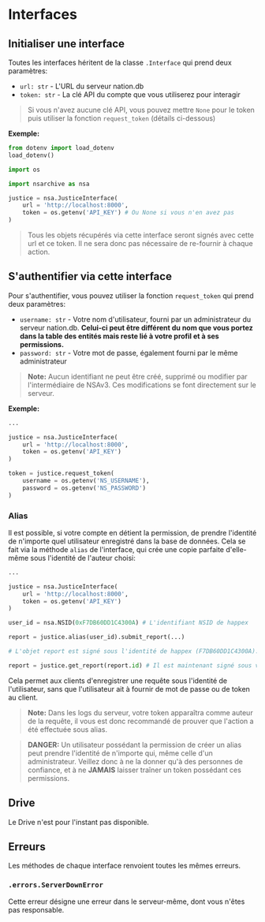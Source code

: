 # Interfaces

## Initialiser une interface

Toutes les interfaces héritent de la classe `.Interface` qui prend deux paramètres:
- `url: str` - L'URL du serveur nation.db
- `token: str` - La clé API du compte que vous utiliserez pour interagir

> Si vous n'avez aucune clé API, vous pouvez mettre `None` pour le token puis utiliser la fonction `request_token` (détails ci-dessous)

**Exemple:**
```py
from dotenv import load_dotenv
load_dotenv()

import os

import nsarchive as nsa

justice = nsa.JusticeInterface(
	url = 'http://localhost:8000',
	token = os.getenv('API_KEY') # Ou None si vous n'en avez pas
)
```

> Tous les objets récupérés via cette interface seront signés avec cette url et ce token. Il ne sera donc pas nécessaire de re-fournir à chaque action.


## S'authentifier via cette interface

Pour s'authentifier, vous pouvez utiliser la fonction `request_token` qui prend deux paramètres:
- `username: str` - Votre nom d'utilisateur, fourni par un administrateur du serveur nation.db. **Celui-ci peut être différent du nom que vous portez dans la table des entités mais reste lié à votre profil et à ses permissions.**
- `password: str` - Votre mot de passe, également fourni par le même administrateur

> **Note:** Aucun identifiant ne peut être créé, supprimé ou modifier par l'intermédiaire de NSAv3. Ces modifications se font directement sur le serveur.

**Exemple:**
```py
...

justice = nsa.JusticeInterface(
	url = 'http://localhost:8000',
	token = os.getenv('API_KEY')
)

token = justice.request_token(
	username = os.getenv('NS_USERNAME'),
	password = os.getenv('NS_PASSWORD')
)
```


### Alias

Il est possible, si votre compte en détient la permission, de prendre l'identité de n'importe quel utilisateur enregistré dans la base de données. Cela se fait via la méthode `alias` de l'interface, qui crée une copie parfaite d'elle-même sous l'identité de l'auteur choisi:

```py
...

justice = nsa.JusticeInterface(
	url = 'http://localhost:8000',
	token = os.getenv('API_KEY')
)

user_id = nsa.NSID(0xF7DB60DD1C4300A) # L'identifiant NSID de happex

report = justice.alias(user_id).submit_report(...)

# L'objet report est signé sous l'identité de happex (F7DB60DD1C4300A). Si vous voulez le modifier sous votre identité, il vous le faut récupérer avec l'instance justice - sans alias.

report = justice.get_report(report.id) # Il est maintenant signé sous votre identité.
```

Cela permet aux clients d'enregistrer une requête sous l'identité de l'utilisateur, sans que l'utilisateur ait à fournir de mot de passe ou de token au client.

> **Note:** Dans les logs du serveur, votre token apparaîtra comme auteur de la requête, il vous est donc recommandé de prouver que l'action a été effectuée sous alias.

> **DANGER:** Un utilisateur possédant la permission de créer un alias peut prendre l'identité de n'importe qui, même celle d'un administrateur. Veillez donc à ne la donner qu'à des personnes de confiance, et à ne **JAMAIS** laisser traîner un token possédant ces permissions.


## Drive

Le Drive n'est pour l'instant pas disponible.


## Erreurs

Les méthodes de chaque interface renvoient toutes les mêmes erreurs.


### `.errors.ServerDownError`

Cette erreur désigne une erreur dans le serveur-même, dont vous n'êtes pas responsable.